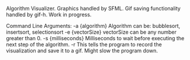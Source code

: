 Algorithm Visualizer. Graphics handled by SFML. Gif saving functionality handled by gif-h.
Work in progress.

Command Line Arguments:
-a {algorithm}      Algorithm can be: bubblesort, insertsort, selectionsort
-e {vectorSize}     vectorSize can be any number greater than 0.
-s {milliseconds}   Milliseconds to wait before executing the next step of the algorithm.
-r                  This tells the program to record the visualization and save it to a gif. Might slow the program down. 
